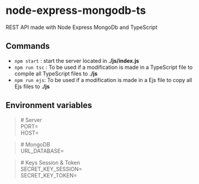 # node-express-mongodb-ts

REST API made with Node Express MongoDb and TypeScript

## Commands

* ``npm start`` : start the server located in **./js/index.js**
* ``npm run tsc`` : To be used if a modification is made in a TypeScript file to compile all TypeScript files to **./js**
* ``npm run ejs``: To be used if a modification is made in a Ejs file to copy all Ejs files to **./js**

## Environment variables

> \# Server  
PORT=  
HOST=  

> \# MongoDB  
URL_DATABASE=  

> \# Keys Session & Token  
SECRET_KEY_SESSION=  
SECRET_KEY_TOKEN=  